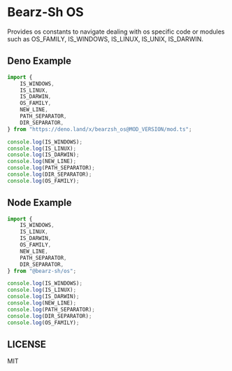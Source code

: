# Bearz-Sh OS

Provides os constants to navigate dealing with os specific code or modules such as
OS_FAMILY, IS_WINDOWS, IS_LINUX, IS_UNIX, IS_DARWIN.

## Deno Example

```ts
import {
    IS_WINDOWS, 
    IS_LINUX, 
    IS_DARWIN,
    OS_FAMILY,
    NEW_LINE,
    PATH_SEPARATOR,
    DIR_SEPARATOR,
} from "https://deno.land/x/bearzsh_os@MOD_VERSION/mod.ts";

console.log(IS_WINDOWS);
console.log(IS_LINUX);
console.log(IS_DARWIN);
console.log(NEW_LINE);
console.log(PATH_SEPARATOR);
console.log(DIR_SEPARATOR);
console.log(OS_FAMILY);
```

## Node Example

```ts
import {
    IS_WINDOWS, 
    IS_LINUX, 
    IS_DARWIN,
    OS_FAMILY,
    NEW_LINE,
    PATH_SEPARATOR,
    DIR_SEPARATOR,
} from "@bearz-sh/os";

console.log(IS_WINDOWS);
console.log(IS_LINUX);
console.log(IS_DARWIN);
console.log(NEW_LINE);
console.log(PATH_SEPARATOR);
console.log(DIR_SEPARATOR);
console.log(OS_FAMILY);
```

## LICENSE

MIT
